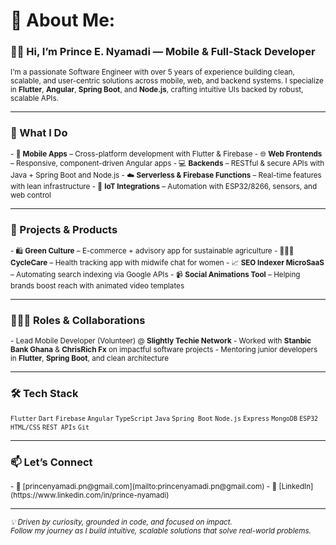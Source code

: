 # 💫 About Me:
### 👋🏽 Hi, I’m Prince E. Nyamadi — Mobile & Full-Stack Developer

<small>
I'm a passionate Software Engineer with over 5 years of experience building clean, scalable, and user-centric solutions across mobile, web, and backend systems. I specialize in <strong>Flutter</strong>, <strong>Angular</strong>, <strong>Spring Boot</strong>, and <strong>Node.js</strong>, crafting intuitive UIs backed by robust, scalable APIs.
</small>

---

### 🚀 What I Do
<small>
- 📱 <strong>Mobile Apps</strong> – Cross-platform development with Flutter & Firebase  
- 🌐 <strong>Web Frontends</strong> – Responsive, component-driven Angular apps  
- 💻 <strong>Backends</strong> – RESTful & secure APIs with Java + Spring Boot and Node.js  
- ☁️ <strong>Serverless & Firebase Functions</strong> – Real-time features with lean infrastructure  
- 📡 <strong>IoT Integrations</strong> – Automation with ESP32/8266, sensors, and web control  
</small>

---

### 💼 Projects & Products
<small>
- 🛍️ <strong>Green Culture</strong> – E-commerce + advisory app for sustainable agriculture  
- 👩🏽‍⚕️ <strong>CycleCare</strong> – Health tracking app with midwife chat for women  
- 📈 <strong>SEO Indexer MicroSaaS</strong> – Automating search indexing via Google APIs  
- 📹 <strong>Social Animations Tool</strong> – Helping brands boost reach with animated video templates  
</small>

---

### 👨🏽‍💻 Roles & Collaborations
<small>
- Lead Mobile Developer (Volunteer) @ <strong>Slightly Techie Network</strong>  
- Worked with <strong>Stanbic Bank Ghana</strong> & <strong>ChrisRich Fx</strong> on impactful software projects  
- Mentoring junior developers in <strong>Flutter</strong>, <strong>Spring Boot</strong>, and clean architecture  
</small>

---

### 🛠️ Tech Stack
<small>
<code>Flutter</code> <code>Dart</code> <code>Firebase</code> <code>Angular</code> <code>TypeScript</code>  
<code>Java</code> <code>Spring Boot</code> <code>Node.js</code> <code>Express</code> <code>MongoDB</code>  
<code>ESP32</code> <code>HTML/CSS</code> <code>REST APIs</code> <code>Git</code>  
</small>

---

### 📫 Let’s Connect
<small>
- 📧 [princenyamadi.pn@gmail.com](mailto:princenyamadi.pn@gmail.com)  
- 🔗 [LinkedIn](https://www.linkedin.com/in/prince-nyamadi)  
</small>

---

<small><em>💡 Driven by curiosity, grounded in code, and focused on impact.  
Follow my journey as I build intuitive, scalable solutions that solve real-world problems.</em></small>
